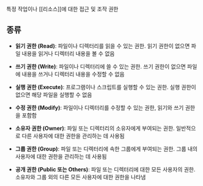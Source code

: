 특정 작업이나 [[리소스]]에 대한 접근 및 조작 권한

## 종류

- **읽기 권한 (Read)**: 파일이나 디렉터리를 읽을 수 있는 권한. 읽기 권한이 없으면 파일 내용을 읽거나 디렉터리 내용을 볼 수 없음
    
- **쓰기 권한 (Write)**: 파일이나 디렉터리에 쓸 수 있는 권한. 쓰기 권한이 없으면 파일에 내용을 쓰거나 디렉터리 내용을 수정할 수 없음
    
- **실행 권한 (Execute)**: 프로그램이나 스크립트를 실행할 수 있는 권한. 실행 권한이 없으면 해당 파일을 실행할 수 없음
    
- **수정 권한 (Modify)**: 파일이나 디렉터리를 수정할 수 있는 권한, 읽기와 쓰기 권한을 포함함
    
- **소유자 권한 (Owner)**: 파일 또는 디렉터리의 소유자에게 부여되는 권한. 일반적으로 다른 사용자에 대한 권한을 관리하는 데 사용됨
    
- **그룹 권한 (Group)**: 파일 또는 디렉터리에 속한 그룹에게 부여되는 권한. 그룹 내의 사용자에 대한 권한을 관리하는 데 사용됨
    
- **공개 권한 (Public 또는 Others)**: 파일 또는 디렉터리에 대한 모든 사용자의 권한. 소유자와 그룹 외의 다른 모든 사용자에 대한 권한을 나타냄

